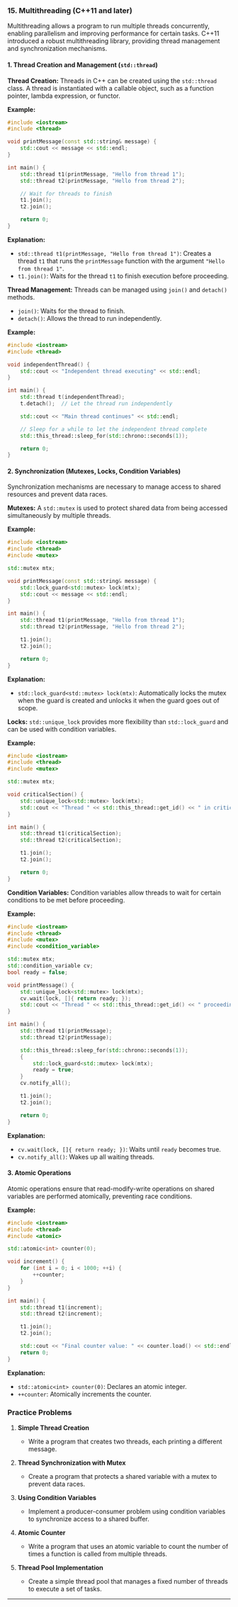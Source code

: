 ### 15. **Multithreading (C++11 and later)**

Multithreading allows a program to run multiple threads concurrently, enabling parallelism and improving performance for certain tasks. C++11 introduced a robust multithreading library, providing thread management and synchronization mechanisms.

#### 1. **Thread Creation and Management (`std::thread`)**

**Thread Creation:**
Threads in C++ can be created using the `std::thread` class. A thread is instantiated with a callable object, such as a function pointer, lambda expression, or functor.

**Example:**
```cpp
#include <iostream>
#include <thread>

void printMessage(const std::string& message) {
    std::cout << message << std::endl;
}

int main() {
    std::thread t1(printMessage, "Hello from thread 1");
    std::thread t2(printMessage, "Hello from thread 2");

    // Wait for threads to finish
    t1.join();
    t2.join();

    return 0;
}
```

**Explanation:**
- `std::thread t1(printMessage, "Hello from thread 1")`: Creates a thread `t1` that runs the `printMessage` function with the argument `"Hello from thread 1"`.
- `t1.join()`: Waits for the thread `t1` to finish execution before proceeding.

**Thread Management:**
Threads can be managed using `join()` and `detach()` methods.
- `join()`: Waits for the thread to finish.
- `detach()`: Allows the thread to run independently.

**Example:**
```cpp
#include <iostream>
#include <thread>

void independentThread() {
    std::cout << "Independent thread executing" << std::endl;
}

int main() {
    std::thread t(independentThread);
    t.detach();  // Let the thread run independently

    std::cout << "Main thread continues" << std::endl;

    // Sleep for a while to let the independent thread complete
    std::this_thread::sleep_for(std::chrono::seconds(1));

    return 0;
}
```

#### 2. **Synchronization (Mutexes, Locks, Condition Variables)**

Synchronization mechanisms are necessary to manage access to shared resources and prevent data races.

**Mutexes:**
A `std::mutex` is used to protect shared data from being accessed simultaneously by multiple threads.

**Example:**
```cpp
#include <iostream>
#include <thread>
#include <mutex>

std::mutex mtx;

void printMessage(const std::string& message) {
    std::lock_guard<std::mutex> lock(mtx);
    std::cout << message << std::endl;
}

int main() {
    std::thread t1(printMessage, "Hello from thread 1");
    std::thread t2(printMessage, "Hello from thread 2");

    t1.join();
    t2.join();

    return 0;
}
```

**Explanation:**
- `std::lock_guard<std::mutex> lock(mtx)`: Automatically locks the mutex when the guard is created and unlocks it when the guard goes out of scope.

**Locks:**
`std::unique_lock` provides more flexibility than `std::lock_guard` and can be used with condition variables.

**Example:**
```cpp
#include <iostream>
#include <thread>
#include <mutex>

std::mutex mtx;

void criticalSection() {
    std::unique_lock<std::mutex> lock(mtx);
    std::cout << "Thread " << std::this_thread::get_id() << " in critical section" << std::endl;
}

int main() {
    std::thread t1(criticalSection);
    std::thread t2(criticalSection);

    t1.join();
    t2.join();

    return 0;
}
```

**Condition Variables:**
Condition variables allow threads to wait for certain conditions to be met before proceeding.

**Example:**
```cpp
#include <iostream>
#include <thread>
#include <mutex>
#include <condition_variable>

std::mutex mtx;
std::condition_variable cv;
bool ready = false;

void printMessage() {
    std::unique_lock<std::mutex> lock(mtx);
    cv.wait(lock, []{ return ready; });
    std::cout << "Thread " << std::this_thread::get_id() << " proceeding" << std::endl;
}

int main() {
    std::thread t1(printMessage);
    std::thread t2(printMessage);

    std::this_thread::sleep_for(std::chrono::seconds(1));
    {
        std::lock_guard<std::mutex> lock(mtx);
        ready = true;
    }
    cv.notify_all();

    t1.join();
    t2.join();

    return 0;
}
```

**Explanation:**
- `cv.wait(lock, []{ return ready; })`: Waits until `ready` becomes true.
- `cv.notify_all()`: Wakes up all waiting threads.

#### 3. **Atomic Operations**

Atomic operations ensure that read-modify-write operations on shared variables are performed atomically, preventing race conditions.

**Example:**
```cpp
#include <iostream>
#include <thread>
#include <atomic>

std::atomic<int> counter(0);

void increment() {
    for (int i = 0; i < 1000; ++i) {
        ++counter;
    }
}

int main() {
    std::thread t1(increment);
    std::thread t2(increment);

    t1.join();
    t2.join();

    std::cout << "Final counter value: " << counter.load() << std::endl;
    return 0;
}
```

**Explanation:**
- `std::atomic<int> counter(0)`: Declares an atomic integer.
- `++counter`: Atomically increments the counter.

### Practice Problems

1. **Simple Thread Creation**
   - Write a program that creates two threads, each printing a different message.

2. **Thread Synchronization with Mutex**
   - Create a program that protects a shared variable with a mutex to prevent data races.

3. **Using Condition Variables**
   - Implement a producer-consumer problem using condition variables to synchronize access to a shared buffer.

4. **Atomic Counter**
   - Write a program that uses an atomic variable to count the number of times a function is called from multiple threads.

5. **Thread Pool Implementation**
   - Create a simple thread pool that manages a fixed number of threads to execute a set of tasks.

---
